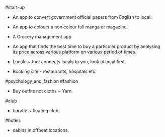 #start-up

- An app to convert government official papers from English to local.

- An app to colours a non colour full manga or magazine.

- A Grocery management app

- An app that finds the best time to buy a particular product by analysing its price across various platform on various period of times.

- Locale ~ that connects locals to you, look at local first.

- Booking site - restaurants, hospitals etc.

#psychology_and_fashion 
#fashion 
- Buy outfits not cloths ~ Yarn.

#club
- baratie ~ floating club.

#hotels
- cabins in offbeat locations.